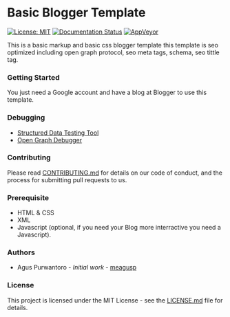 # Basic Blogger Template

[![License: MIT](https://img.shields.io/badge/License-MIT-yellow.svg)](https://opensource.org/licenses/MIT) [![Documentation Status](https://readthedocs.org/projects/basic-blogger-template/badge/?version=latest)](http://basic-blogger-template.readthedocs.io/en/latest/?badge=latest) 
[![AppVeyor](https://img.shields.io/appveyor/ci/gruntjs/grunt.svg)](https://github.com/meagusp/basic-blogger-template/)





This is a basic markup and basic css blogger template this template is seo optimized including open graph protocol, seo meta tags, schema, seo tittle tag.

### Getting Started

You just need a Google account and have a blog at Blogger to use this template.

### Debugging

* [Structured Data Testing Tool](https://search.google.com/structured-data/testing-tool?hl=id)
* [Open Graph Debugger](https://developers.facebook.com/tools/debug/)

### Contributing

Please read [CONTRIBUTING.md](CONTRIBUTING.md) for details on our code of conduct, and the process for submitting pull requests to us.

### Prerequisite

* HTML & CSS
* XML
* Javascript (optional, if you need your Blog more interractive you need a Javascript).

### Authors

* Agus Purwantoro - *Initial work* - [meagusp](https://github.com/meagusp)

### License

This project is licensed under the MIT License - see the [LICENSE.md](LICENSE.md) file for details.

